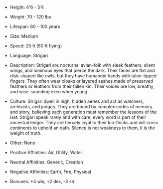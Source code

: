 - Height: 4'6 - 5'4
    
- Weight: 70 - 120 lbs
    
- Lifespan: 60 - 100 years
    
- Size: Medium
    
- Speed: 25 ft (60 ft flying)
    
- Language: Strigari
    
- Description: Strigari are nocturnal avian-folk with sleek feathers, silent wings, and luminous eyes that pierce the dark. Their faces are flat and disk-shaped like owls, but they have humanoid hands with talon-tipped fingers. They often wear cloaks or layered sashes made of preserved feathers or leathers from their fallen kin. Their voices are low, breathy, and wise-sounding even when young.
    
- Culture: Strigari dwell in high, hidden aeries and act as watchers, archivists, and judges. They are bound by complex codes of memory and story, believing each generation must remember the lessons of the last. Strigari speak rarely and with care, every word is part of their ancestral ledger. They are fiercely loyal to their kin-flocks and will cross continents to uphold an oath. Silence is not weakness to them, it is the weight of truth.
    
- Other: None
    
- Positive Affinities: Air, Utility, Water
    
- Neutral Affinities: Generic, Creation
    
- Negative Affinities: Earth, Fire, Physical
    
- Bonuses: +4 wis, +2 dex, -3 str